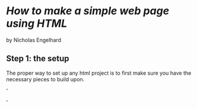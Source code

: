 # *How to make a simple web page using HTML*

by Nicholas Engelhard

## Step 1: the setup
The proper way to set up any html project is to first make sure you have the necessary pieces to build upon.

'<html>
  <head>
    <title></title>
  </head>
  
  <body>
  </body>
  
</html>
'
